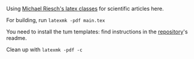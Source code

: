 Using [Michael Riesch's latex classes](https://gitlab.lrz.de/tum-templates/templates/tree/v0.3) for scientific articles here. 


For building, run ```latexmk -pdf main.tex```

You need to install the tum templates: find instructions in the [repository](https://gitlab.lrz.de/tum-templates/templates/tree/v0.3)'s readme.

Clean up with ```latexmk -pdf -c```
